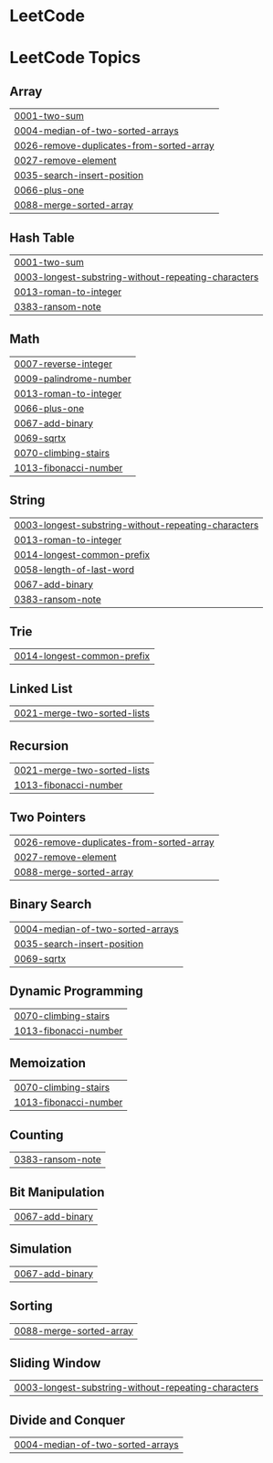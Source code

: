 # LeetCode
<!---LeetCode Topics Start-->
# LeetCode Topics
## Array
|  |
| ------- |
| [0001-two-sum](https://github.com/Bhanush16/LeetCode/tree/master/0001-two-sum) |
| [0004-median-of-two-sorted-arrays](https://github.com/Bhanush16/LeetCode/tree/master/0004-median-of-two-sorted-arrays) |
| [0026-remove-duplicates-from-sorted-array](https://github.com/Bhanush16/LeetCode/tree/master/0026-remove-duplicates-from-sorted-array) |
| [0027-remove-element](https://github.com/Bhanush16/LeetCode/tree/master/0027-remove-element) |
| [0035-search-insert-position](https://github.com/Bhanush16/LeetCode/tree/master/0035-search-insert-position) |
| [0066-plus-one](https://github.com/Bhanush16/LeetCode/tree/master/0066-plus-one) |
| [0088-merge-sorted-array](https://github.com/Bhanush16/LeetCode/tree/master/0088-merge-sorted-array) |
## Hash Table
|  |
| ------- |
| [0001-two-sum](https://github.com/Bhanush16/LeetCode/tree/master/0001-two-sum) |
| [0003-longest-substring-without-repeating-characters](https://github.com/Bhanush16/LeetCode/tree/master/0003-longest-substring-without-repeating-characters) |
| [0013-roman-to-integer](https://github.com/Bhanush16/LeetCode/tree/master/0013-roman-to-integer) |
| [0383-ransom-note](https://github.com/Bhanush16/LeetCode/tree/master/0383-ransom-note) |
## Math
|  |
| ------- |
| [0007-reverse-integer](https://github.com/Bhanush16/LeetCode/tree/master/0007-reverse-integer) |
| [0009-palindrome-number](https://github.com/Bhanush16/LeetCode/tree/master/0009-palindrome-number) |
| [0013-roman-to-integer](https://github.com/Bhanush16/LeetCode/tree/master/0013-roman-to-integer) |
| [0066-plus-one](https://github.com/Bhanush16/LeetCode/tree/master/0066-plus-one) |
| [0067-add-binary](https://github.com/Bhanush16/LeetCode/tree/master/0067-add-binary) |
| [0069-sqrtx](https://github.com/Bhanush16/LeetCode/tree/master/0069-sqrtx) |
| [0070-climbing-stairs](https://github.com/Bhanush16/LeetCode/tree/master/0070-climbing-stairs) |
| [1013-fibonacci-number](https://github.com/Bhanush16/LeetCode/tree/master/1013-fibonacci-number) |
## String
|  |
| ------- |
| [0003-longest-substring-without-repeating-characters](https://github.com/Bhanush16/LeetCode/tree/master/0003-longest-substring-without-repeating-characters) |
| [0013-roman-to-integer](https://github.com/Bhanush16/LeetCode/tree/master/0013-roman-to-integer) |
| [0014-longest-common-prefix](https://github.com/Bhanush16/LeetCode/tree/master/0014-longest-common-prefix) |
| [0058-length-of-last-word](https://github.com/Bhanush16/LeetCode/tree/master/0058-length-of-last-word) |
| [0067-add-binary](https://github.com/Bhanush16/LeetCode/tree/master/0067-add-binary) |
| [0383-ransom-note](https://github.com/Bhanush16/LeetCode/tree/master/0383-ransom-note) |
## Trie
|  |
| ------- |
| [0014-longest-common-prefix](https://github.com/Bhanush16/LeetCode/tree/master/0014-longest-common-prefix) |
## Linked List
|  |
| ------- |
| [0021-merge-two-sorted-lists](https://github.com/Bhanush16/LeetCode/tree/master/0021-merge-two-sorted-lists) |
## Recursion
|  |
| ------- |
| [0021-merge-two-sorted-lists](https://github.com/Bhanush16/LeetCode/tree/master/0021-merge-two-sorted-lists) |
| [1013-fibonacci-number](https://github.com/Bhanush16/LeetCode/tree/master/1013-fibonacci-number) |
## Two Pointers
|  |
| ------- |
| [0026-remove-duplicates-from-sorted-array](https://github.com/Bhanush16/LeetCode/tree/master/0026-remove-duplicates-from-sorted-array) |
| [0027-remove-element](https://github.com/Bhanush16/LeetCode/tree/master/0027-remove-element) |
| [0088-merge-sorted-array](https://github.com/Bhanush16/LeetCode/tree/master/0088-merge-sorted-array) |
## Binary Search
|  |
| ------- |
| [0004-median-of-two-sorted-arrays](https://github.com/Bhanush16/LeetCode/tree/master/0004-median-of-two-sorted-arrays) |
| [0035-search-insert-position](https://github.com/Bhanush16/LeetCode/tree/master/0035-search-insert-position) |
| [0069-sqrtx](https://github.com/Bhanush16/LeetCode/tree/master/0069-sqrtx) |
## Dynamic Programming
|  |
| ------- |
| [0070-climbing-stairs](https://github.com/Bhanush16/LeetCode/tree/master/0070-climbing-stairs) |
| [1013-fibonacci-number](https://github.com/Bhanush16/LeetCode/tree/master/1013-fibonacci-number) |
## Memoization
|  |
| ------- |
| [0070-climbing-stairs](https://github.com/Bhanush16/LeetCode/tree/master/0070-climbing-stairs) |
| [1013-fibonacci-number](https://github.com/Bhanush16/LeetCode/tree/master/1013-fibonacci-number) |
## Counting
|  |
| ------- |
| [0383-ransom-note](https://github.com/Bhanush16/LeetCode/tree/master/0383-ransom-note) |
## Bit Manipulation
|  |
| ------- |
| [0067-add-binary](https://github.com/Bhanush16/LeetCode/tree/master/0067-add-binary) |
## Simulation
|  |
| ------- |
| [0067-add-binary](https://github.com/Bhanush16/LeetCode/tree/master/0067-add-binary) |
## Sorting
|  |
| ------- |
| [0088-merge-sorted-array](https://github.com/Bhanush16/LeetCode/tree/master/0088-merge-sorted-array) |
## Sliding Window
|  |
| ------- |
| [0003-longest-substring-without-repeating-characters](https://github.com/Bhanush16/LeetCode/tree/master/0003-longest-substring-without-repeating-characters) |
## Divide and Conquer
|  |
| ------- |
| [0004-median-of-two-sorted-arrays](https://github.com/Bhanush16/LeetCode/tree/master/0004-median-of-two-sorted-arrays) |
<!---LeetCode Topics End-->